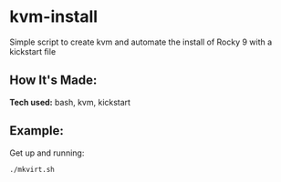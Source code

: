 # kvm-install
Simple script to create kvm and automate the install of Rocky 9 with a kickstart file

## How It's Made:
**Tech used:** bash, kvm, kickstart

## Example:

Get up and running:
```
./mkvirt.sh
```

